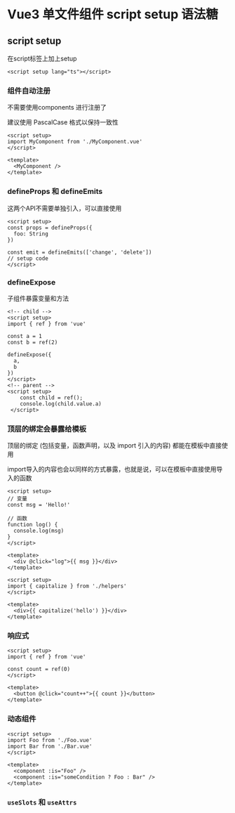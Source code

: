 # Vue3 单文件组件 script setup 语法糖



## script setup

在script标签上加上setup

```vue
<script setup lang="ts"></script>
```

### 组件自动注册

不需要使用components 进行注册了

建议使用 PascalCase 格式以保持一致性

```vue
<script setup>
import MyComponent from './MyComponent.vue'
</script>

<template>
  <MyComponent />
</template>
```

### defineProps 和 defineEmits

这两个API不需要单独引入，可以直接使用

```vue
<script setup>
const props = defineProps({
  foo: String
})

const emit = defineEmits(['change', 'delete'])
// setup code
</script>
```

### defineExpose

子组件暴露变量和方法

```vue
<!-- child -->
<script setup>
import { ref } from 'vue'

const a = 1
const b = ref(2)

defineExpose({
  a,
  b
})
</script>
<!-- parent -->
<script setup>
    const child = ref();
    console.log(child.value.a)
 </script>
```

### 顶层的绑定会暴露给模板

顶层的绑定 (包括变量，函数声明，以及 import 引入的内容) 都能在模板中直接使用

import导入的内容也会以同样的方式暴露，也就是说，可以在模板中直接使用导入的函数

```vue
<script setup>
// 变量
const msg = 'Hello!'

// 函数
function log() {
  console.log(msg)
}
</script>

<template>
  <div @click="log">{{ msg }}</div>
</template>
```

```vue
<script setup>
import { capitalize } from './helpers'
</script>

<template>
  <div>{{ capitalize('hello') }}</div>
</template>
```

### 响应式

```vue
<script setup>
import { ref } from 'vue'

const count = ref(0)
</script>

<template>
  <button @click="count++">{{ count }}</button>
</template>
```

### 动态组件

```vue
<script setup>
import Foo from './Foo.vue'
import Bar from './Bar.vue'
</script>

<template>
  <component :is="Foo" />
  <component :is="someCondition ? Foo : Bar" />
</template>
```

### `useSlots` 和 `useAttrs`

